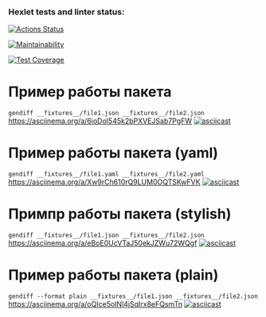 ### Hexlet tests and linter status:
[![Actions Status](https://github.com/velesfight/frontend-project-46/workflows/hexlet-check/badge.svg)](https://github.com/velesfight/frontend-project-46/actions)

[![Maintainability](https://api.codeclimate.com/v1/badges/78268ac96702d411ddf7/maintainability)](https://codeclimate.com/github/velesfight/frontend-project-46/maintainability)

[![Test Coverage](https://api.codeclimate.com/v1/badges/78268ac96702d411ddf7/test_coverage)](https://codeclimate.com/github/velesfight/frontend-project-46/test_coverage)

# Пример работы пакета
`gendiff __fixtures__/file1.json __fixtures__/file2.json`
https://asciinema.org/a/6ioDoI545k2bPXVEJSab7PgFW
[![asciicast](https://asciinema.org/a/6ioDoI545k2bPXVEJSab7PgFW.svg)](https://asciinema.org/a/6ioDoI545k2bPXVEJSab7PgFW)

# Пример работы пакета (yaml)
`gendiff __fixtures__/file1.yaml __fixtures__/file2.yaml`
https://asciinema.org/a/Xw9rCh610rQ9LUM0OQTSKwFVK
[![asciicast](https://asciinema.org/a/Xw9rCh610rQ9LUM0OQTSKwFVK.svg)](https://asciinema.org/a/Xw9rCh610rQ9LUM0OQTSKwFVK)

# Примпр работы пакета (stylish)
`gendiff __fixtures__/file1.json __fixtures__/file2.json`
https://asciinema.org/a/eBoE0UcVTaJ50ekJZWu72WQgf
[![asciicast](https://asciinema.org/a/eBoE0UcVTaJ50ekJZWu72WQgf.svg)](https://asciinema.org/a/eBoE0UcVTaJ50ekJZWu72WQgf)

# Пример работы пакета (plain)
`gendiff --format plain __fixtures__/file1.json __fixtures__/file2.json`
https://asciinema.org/a/oQIce5oINl4jSqIrx8eFQsmTn
[![asciicast](https://asciinema.org/a/oQIce5oINl4jSqIrx8eFQsmTn.svg)](https://asciinema.org/a/oQIce5oINl4jSqIrx8eFQsmTn)